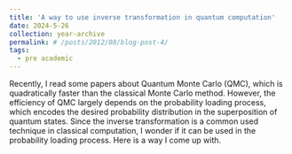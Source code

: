 ```yaml
---
title: 'A way to use inverse transformation in quantum computation'
date: 2024-5-26
collection: year-archive
permalink: # /posts/2012/08/blog-post-4/
tags:
  - pre academic
---
```

Recently, I read some papers about Quantum Monte Carlo (QMC), which is quadratically faster than the classical Monte Carlo method. However, the efficiency of QMC largely depends on the probability loading process, which encodes the desired probability distribution in the superposition of quantum states. Since the inverse transformation is a common used technique in classical computation, I wonder if it can be used in the probability loading process. Here is a way I come up with.
